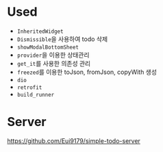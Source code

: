 # Used

- `InheritedWidget`
- `Dismissible`을 사용하여 todo 삭제
- `showModalBottomSheet`
- `provider`을 이용한 상태관리
- `get_it`를 사용한 의존성 관리
- `freezed`를 이용한 toJson, fromJson, copyWith 생성
- `dio`
- `retrofit`
- `build_runner`

# Server
https://github.com/Eui9179/simple-todo-server